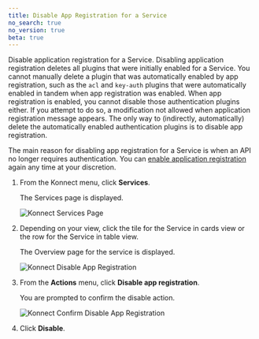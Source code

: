 ```yaml
---
title: Disable App Registration for a Service
no_search: true
no_version: true
beta: true
---
```


Disable application registration for a Service. Disabling application registration
deletes all plugins that were initially enabled for a Service. You cannot manually
delete a plugin that was automatically enabled by app registration, such as the `acl` and `key-auth` plugins that
were automatically enabled in tandem when app registration was enabled.
When app registration is enabled, you cannot disable
those authentication plugins either. If you attempt to do so, a modification not
allowed when application registration message appears. The only way to (indirectly, automatically)
delete the automatically enabled authentication plugins is to disable app registration.

The main reason for disabling app registration for a Service is when an API
no longer requires authentication. You can
[enable application registration](/konnect/dev-portal/administrators/app-registration/enable-app-reg)
again any time at your discretion.

1. From the Konnect menu, click **Services**.

   The Services page is displayed.

   ![Konnect Services Page](/assets/images/docs/konnect/konnect-services-page.png)

2. Depending on your view, click the tile for the Service in cards view or the row
   for the Service in table view.

   The Overview page for the service is displayed.

   ![Konnect Disable App Registration](/assets/images/docs/konnect/konnect-disable-app-reg.png)

3. From the **Actions** menu, click **Disable app registration**.

   You are prompted to confirm the disable action.

   ![Konnect Confirm Disable App Registration](/assets/images/docs/konnect/konnect-confirm-disable-app-reg.png)

4. Click **Disable**.
